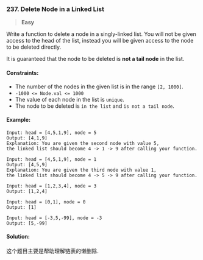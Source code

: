 ### 237. Delete Node in a Linked List

> **Easy**

Write a function to delete a node in a singly-linked list. 
You will not be given access to the head of the list, 
instead you will be given access to the node to be deleted directly.

It is guaranteed that the node to be deleted is **not a tail node** in the list.

#### Constraints:

* The number of the nodes in the given list is in the range `[2, 1000]`.
* `-1000 <= Node.val <= 1000`
* The value of each node in the list is `unique`.
* The node to be deleted is `in the list` and `is not a tail node`.

#### Example:
```
Input: head = [4,5,1,9], node = 5
Output: [4,1,9]
Explanation: You are given the second node with value 5, 
the linked list should become 4 -> 1 -> 9 after calling your function.
```

```
Input: head = [4,5,1,9], node = 1
Output: [4,5,9]
Explanation: You are given the third node with value 1, 
the linked list should become 4 -> 5 -> 9 after calling your function.
```

```
Input: head = [1,2,3,4], node = 3
Output: [1,2,4]
```

```
Input: head = [0,1], node = 0
Output: [1]
```

```
Input: head = [-3,5,-99], node = -3
Output: [5,-99]
```

#### Solution:

这个题目主要是帮助理解链表的懒删除.